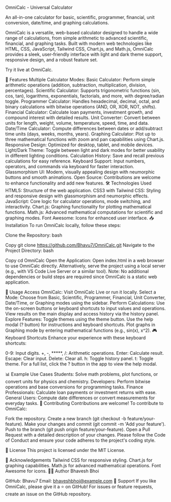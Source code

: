 OmniCalc - Universal Calculator


An all-in-one calculator for basic, scientific, programmer, financial, unit conversion, date/time, and graphing calculations.

OmniCalc is a versatile, web-based calculator designed to handle a wide range of calculations, from simple arithmetic to advanced scientific, financial, and graphing tasks. Built with modern web technologies like HTML, CSS, JavaScript, Tailwind CSS, Chart.js, and Math.js, OmniCalc provides a sleek, user-friendly interface with light and dark theme support, responsive design, and a robust feature set.

Try it live at OmniCalc.

🚀 Features
Multiple Calculator Modes:
Basic Calculator: Perform simple arithmetic operations (addition, subtraction, multiplication, division, percentages).
Scientific Calculator: Supports trigonometric functions (sin, cos, tan), logarithms, exponentials, factorials, and more, with degree/radian toggle.
Programmer Calculator: Handles hexadecimal, decimal, octal, and binary calculations with bitwise operations (AND, OR, XOR, NOT, shifts).
Financial Calculator: Calculate loan payments, investment growth, and compound interest with detailed results.
Unit Converter: Convert between units for length, weight, volume, temperature, speed, time, and data.
Date/Time Calculator: Compute differences between dates or add/subtract time units (days, weeks, months, years).
Graphing Calculator: Plot up to three mathematical functions with zoom and pan capabilities using Chart.js.
Responsive Design: Optimized for desktop, tablet, and mobile devices.
Light/Dark Theme: Toggle between light and dark modes for better usability in different lighting conditions.
Calculation History: Save and recall previous calculations for easy reference.
Keyboard Support: Input numbers, operators, and commands via keyboard for faster interaction.
Glassmorphism UI: Modern, visually appealing design with neumorphic buttons and smooth animations.
Open Source: Contributions are welcome to enhance functionality and add new features.
🛠️ Technologies Used
HTML5: Structure of the web application.
CSS3 with Tailwind CSS: Styling and responsive design with glassmorphism and neumorphic effects.
JavaScript: Core logic for calculator operations, mode switching, and interactivity.
Chart.js: Graphing functionality for plotting mathematical functions.
Math.js: Advanced mathematical computations for scientific and graphing modes.
Font Awesome: Icons for enhanced user interface.
📥 Installation
To run OmniCalc locally, follow these steps:

Clone the Repository:
bash

Copy
git clone https://github.com/Bhavu7/OmniCalc.git
Navigate to the Project Directory:
bash

Copy
cd OmniCalc
Open the Application:
Open index.html in a web browser to use OmniCalc directly.
Alternatively, serve the project using a local server (e.g., with VS Code Live Server or a similar tool).
Note: No additional dependencies or build steps are required since OmniCalc is a static web application.

📖 Usage
Access OmniCalc:
Visit OmniCalc Live or run it locally.
Select a Mode:
Choose from Basic, Scientific, Programmer, Financial, Unit Converter, Date/Time, or Graphing modes using the sidebar.
Perform Calculations:
Use the on-screen buttons or keyboard shortcuts to input values and operations.
View results on the main display and access history via the history panel.
Explore Features:
Toggle themes using the theme button.
Use the help modal (? button) for instructions and keyboard shortcuts.
Plot graphs in Graphing mode by entering mathematical functions (e.g., sin(x), x^2).
🎮 Keyboard Shortcuts
Enhance your experience with these keyboard shortcuts:

0-9: Input digits.
+, -, *****, /: Arithmetic operations.
Enter: Calculate result.
Escape: Clear input.
Delete: Clear all.
h: Toggle history panel.
t: Toggle theme.
For a full list, click the ? button in the app to view the help modal.

📊 Example Use Cases
Students: Solve math problems, plot functions, or convert units for physics and chemistry.
Developers: Perform bitwise operations and base conversions for programming tasks.
Finance Professionals: Calculate loan payments or investment returns with ease.
General Users: Compute date differences or convert measurements for everyday tasks.
🤝 Contributing
Contributions are welcome! To contribute to OmniCalc:

Fork the repository.
Create a new branch (git checkout -b feature/your-feature).
Make your changes and commit (git commit -m 'Add your feature').
Push to the branch (git push origin feature/your-feature).
Open a Pull Request with a detailed description of your changes.
Please follow the Code of Conduct and ensure your code adheres to the project's coding style.

📝 License
This project is licensed under the MIT License.

🙌 Acknowledgements
Tailwind CSS for responsive styling.
Chart.js for graphing capabilities.
Math.js for advanced mathematical operations.
Font Awesome for icons.
👨‍💻 Author
Bhavesh Bhoi

GitHub: Bhavu7
Email: bhaveshbhoi@example.com
🌟 Support
If you like OmniCalc, please give it a ⭐ on GitHub! For issues or feature requests, create an issue on the GitHub repository.
